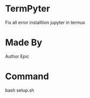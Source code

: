 # TermPyter
Fix all error installtion jupyter in termux

# Made By
Author Epic
 
# Command
bash setup.sh




 

